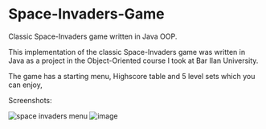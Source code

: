 # Space-Invaders-Game
Classic Space-Invaders game written in Java OOP.

This implementation of the classic Space-Invaders game was written in Java as a project in
the Object-Oriented course I took at Bar Ilan University. 

The game has a starting menu, Highscore table and 5 level sets which you can enjoy, 

Screenshots:

![space invaders menu](https://user-images.githubusercontent.com/45068502/205750794-e33eeb27-0021-4b04-8a2a-58e8335625fa.JPG)
![image](https://user-images.githubusercontent.com/45068502/205750892-7293caea-4a31-4748-8b10-5f581861c4be.png)
